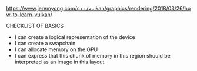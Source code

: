 https://www.jeremyong.com/c++/vulkan/graphics/rendering/2018/03/26/how-to-learn-vulkan/

CHECKLIST OF BASICS
- I can create a logical representation of the device
- I can create a swapchain
- I can allocate memory on the GPU
- I can express that this chunk of memory in this region should be interpreted as an image in this layout